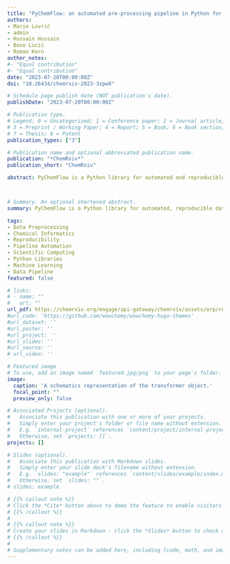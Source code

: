 ```yaml
---
title: "PyChemFlow: an automated pre-processing pipeline in Python for reproducible machine learning on chemical data"
authors:
- Mario Lovrić
- admin
- Hussain Hussain
- Bono Lucić
- Roman Kern
author_notes:
#- "Equal contribution"
#- "Equal contribution"
date: "2023-07-20T00:00:00Z"
doi: "10.26434/chemrxiv-2023-3zpw0"

# Schedule page publish date (NOT publication's date).
publishDate: "2023-07-20T00:00:00Z"

# Publication type.
# Legend: 0 = Uncategorized; 1 = Conference paper; 2 = Journal article;
# 3 = Preprint / Working Paper; 4 = Report; 5 = Book; 6 = Book section;
# 7 = Thesis; 8 = Patent
publication_types: ["3"]

# Publication name and optional abbreviated publication name.
publication: "*ChemRxiv*"
publication_short: "ChemRxiv"

abstract: PyChemFlow is a Python library for automated and reproducible data pre-processing. Based on open-source code, PyChemFlow has simple requirements that rely on pandas, scikit-learn and joblib. The library's backbone is built up of transformer objects, which are fully constructed during the PyChemFlow fitting process using training data and can be conveniently stored using joblib. The user can run the library with a one-line command after splitting data into train and validation sets or while working with additional data. This is especially useful when reproducibility is critical. PyChemFlow also offers the ability to persistently store metadata, in addition to providing customizable and configurable data manipulation steps.



# Summary. An optional shortened abstract.
summary: PyChemFlow is a Python library for automated, reproducible data pre-processing that leverages transformer objects built on minimal dependencies. It enables one-line execution with train-validation splits, persistent storage of transformers and metadata, and customizable data manipulation steps, making it ideal for applications requiring strict reproducibility.

tags:
- Data Preprocessing
- Chemical Informatics
- Reproducibility
- Pipeline Automation
- Scientific Computing
- Python Libraries
- Machine Learning
- Data Pipeline
featured: false

# links:
# - name: ""
#   url: ""
url_pdf: https://chemrxiv.org/engage/api-gateway/chemrxiv/assets/orp/resource/item/64b9082aae3d1a7b0d0a53dc/original/py-chem-flow-an-automated-pre-processing-pipeline-in-python-for-reproducible-machine-learning-on-chemical-data.pdf
#url_code: 'https://github.com/wowchemy/wowchemy-hugo-themes'
#url_dataset: ''
#url_poster: ''
#url_project: ''
#url_slides: ''
#url_source: ''
# url_video: ''

# Featured image
# To use, add an image named `featured.jpg/png` to your page's folder. 
image:
  caption: 'A schematics representation of the transformer object.'
  focal_point: ""
  preview_only: false

# Associated Projects (optional).
#   Associate this publication with one or more of your projects.
#   Simply enter your project's folder or file name without extension.
#   E.g. `internal-project` references `content/project/internal-project/index.md`.
#   Otherwise, set `projects: []`.
projects: []

# Slides (optional).
#   Associate this publication with Markdown slides.
#   Simply enter your slide deck's filename without extension.
#   E.g. `slides: "example"` references `content/slides/example/index.md`.
#   Otherwise, set `slides: ""`.
# slides: example

# {{% callout note %}}
# Click the *Cite* button above to demo the feature to enable visitors to import publication metadata # into their reference management software.
# {{% /callout %}}
#
# {{% callout note %}}
# Create your slides in Markdown - click the *Slides* button to check out the example.
# {{% /callout %}}
# 
# Supplementary notes can be added here, including [code, math, and images](https://wowchemy.com/docs/writing-markdown-latex/).
---
```


